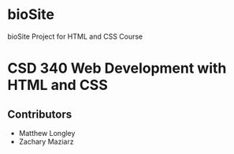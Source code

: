 # bioSite
bioSite Project for HTML and CSS Course

# CSD 340 Web Development with HTML and CSS
## Contributors
* Matthew Longley
* Zachary Maziarz
